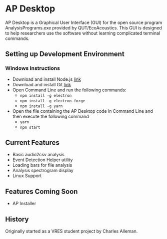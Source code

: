 # AP Desktop

AP Desktop is a Graphical User Interface (GUI) for the open source program AnalysisPrograms.exe provided by QUT/EcoAcoustics. This GUI is designed to help researchers use the software without learning complicated terminal commands.

## Setting up Development Environment

### Windows Instructions

- Download and install Node.js [link](https://nodejs.org/en/download/)
- Download and install Git [link](https://git-scm.com/download/win)
- Open Command Line and run the following commands:
  - `npm install -g electron`
  - `npm install -g electron-forge`
  - `npm install -g yarn`
- Open the file containing the AP Desktop code in Command Line and then execute the following command
  - `yarn`
  - `npm start`

## Current Features

- Basic audio2csv analysis
- Event Detection Helper utility
- Loading bars for file analysis
- Analysis spectrogram display
- Linux Support

## Features Coming Soon

- AP Installer

## History

Originally started as a VRES student project by Charles Alleman.

